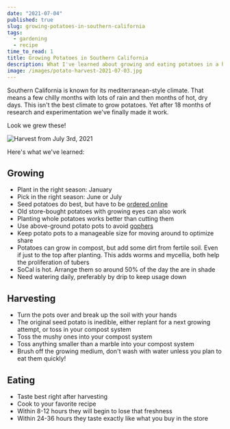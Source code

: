 ```yaml
---
date: "2021-07-04"
published: true
slug: growing-potatoes-in-southern-california
tags:
  - gardening
  - recipe
time_to_read: 1
title: Growing Potatoes in Southern California
description: What I've learned about growing and eating potatoes in a hot climate.
image: /images/potato-harvest-2021-07-03.jpg
---
```


Southern California is known for its mediterranean-style climate. That means a few chilly months with lots of rain and then months of hot, dry days. This isn't the best climate to grow potatoes. Yet after 18 months of research and experimentation we've finally made it work. 

Look we grew these!

![Harvest from July 3rd, 2021](/images/potato-harvest-2021-07-03.jpg)

Here's what we've learned:

## Growing

- Plant in the right season: January
- Pick in the right season: June or July
- Seed potatoes do best, but have to be [ordered online](https://hosstools.com/product-category/premium-garden-seeds/potatoes/)
- Old store-bought potatoes with growing eyes can also work
- Planting whole potatoes works better than cutting them 
- Use above-ground potato pots to avoid [gophers](https://en.wikipedia.org/wiki/Botta's_pocket_gopher) 
- Keep potato pots to a manageable size for moving around to optimize share
- Potatoes can grow in compost, but add some dirt from fertile soil. Even if just to the top after planting. This adds worms and mycellia, both help the proliferation of tubers
- SoCal is hot. Arrange them so around 50% of the day the are in shade
- Need watering daily, preferably by drip to keep usage down

## Harvesting

- Turn the pots over and break up the soil with your hands
- The original seed potato is inedible, either replant for a next growing attempt, or toss in your compost system
- Toss the mushy ones into your compost system
- Toss anything smaller than a marble into your compost system
- Brush off the growing medium, don't wash with water unless you plan to eat them quickly!

## Eating

- Taste best right after harvesting
- Cook to your favorite recipe
- Within 8-12 hours they will begin to lose that freshness
- Within 24-36 hours they taste exactly like what you buy in the store